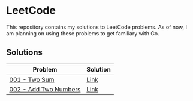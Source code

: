 # LeetCode
This repository contains my solutions to LeetCode problems. As of now, I am planning on using these problems to get familiary with Go.

## Solutions
| Problem | Solution |
| ------- | -------- |
| [001 - Two Sum](https://leetcode.com/problems/two-sum/) | [Link](https://github.com/toasty-toast/leetcode/tree/master/001) |
| [002 - Add Two Numbers](https://leetcode.com/problems/add-two-numbers/) | [Link](https://github.com/toasty-toast/leetcode/tree/master/002) |